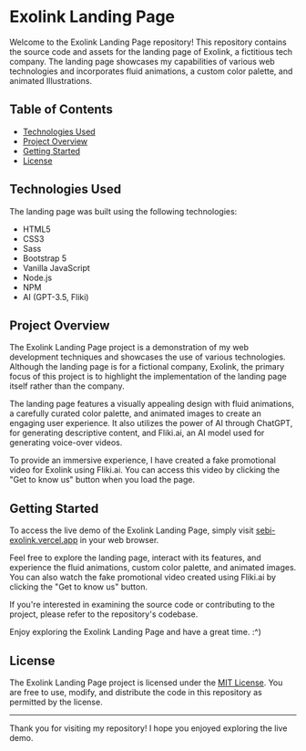 # Exolink Landing Page

Welcome to the Exolink Landing Page repository! This repository contains the source code and assets for the landing page of Exolink, a fictitious tech company. The landing page showcases my capabilities of various web technologies and incorporates fluid animations, a custom color palette, and animated Illustrations.

## Table of Contents
- [Technologies Used](#technologies-used)
- [Project Overview](#project-overview)
- [Getting Started](#getting-started)
- [License](#license)

## Technologies Used

The landing page was built using the following technologies:

- HTML5
- CSS3
- Sass
- Bootstrap 5
- Vanilla JavaScript
- Node.js
- NPM
- AI (GPT-3.5, Fliki)

## Project Overview

The Exolink Landing Page project is a demonstration of my web development techniques and showcases the use of various technologies. Although the landing page is for a fictional company, Exolink, the primary focus of this project is to highlight the implementation of the landing page itself rather than the company.

The landing page features a visually appealing design with fluid animations, a carefully curated color palette, and animated images to create an engaging user experience. It also utilizes the power of AI through ChatGPT,
for generating descriptive content, and Fliki.ai, an AI model used for generating voice-over videos.

To provide an immersive experience, I have created a fake promotional video for Exolink using Fliki.ai. You can access this video by clicking the "Get to know us" button when you load the page.

## Getting Started

To access the live demo of the Exolink Landing Page, simply visit [sebi-exolink.vercel.app](https://sebi-exolink.vercel.app) in your web browser.

Feel free to explore the landing page, interact with its features, and experience the fluid animations, custom color palette, and animated images. You can also watch the fake promotional video created using Fliki.ai by clicking the "Get to know us" button.

If you're interested in examining the source code or contributing to the project, please refer to the repository's codebase.

Enjoy exploring the Exolink Landing Page and have a great time. :^)

## License

The Exolink Landing Page project is licensed under the [MIT License](LICENSE). You are free to use, modify, and distribute the code in this repository as permitted by the license.

---

Thank you for visiting my repository! I hope you enjoyed exploring the live demo.
